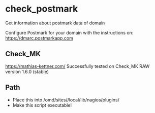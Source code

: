 # check_postmark
Get information about postmark data of domain

Configure Postmark for your domain with the instructions on:
https://dmarc.postmarkapp.com

Check_MK
--------
https://mathias-kettner.com/
Successfully tested on Check_MK RAW version 1.6.0 (stable)

Path
----
- Place this into /omd/sites/<SITE>/local/lib/nagios/plugins/
- Make this script executable!
